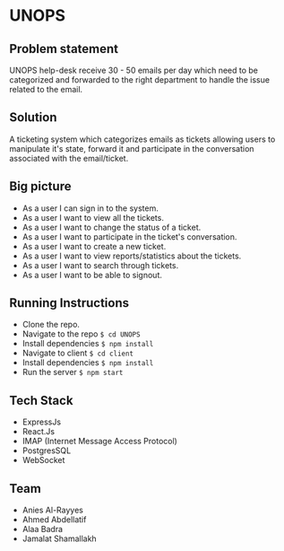 # UNOPS

## Problem statement
UNOPS help-desk receive 30 - 50 emails per day which need to be categorized and forwarded to the right department to handle the issue related to the email.

## Solution
A ticketing system which categorizes emails as tickets allowing users to manipulate it's state, forward it and participate in the conversation associated with the email/ticket.

## Big picture
- As a user I can sign in to the system.
- As a user I want to view all the tickets.
- As a user I want to change the status of a ticket.
- As a user I want to participate in the ticket's conversation.
- As a user I want to create a new ticket.
- As a user I want to view reports/statistics about the tickets.
- As a user I want to search through tickets.
- As a user I want to be able to signout.

## Running Instructions
- Clone the repo.
- Navigate to the repo `$ cd UNOPS`
- Install dependencies `$ npm install`
- Navigate to client `$ cd client`
- Install dependencies `$ npm install`
- Run the server `$ npm start` 

## Tech Stack
- ExpressJs
- React.Js
- IMAP (Internet Message Access Protocol)
- PostgresSQL
- WebSocket

## Team
- Anies Al-Rayyes
- Ahmed Abdellatif
- Alaa Badra
- Jamalat Shamallakh